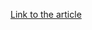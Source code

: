 [Link to the article](https://unit42.paloaltonetworks.com/stately-taurus-abuses-vscode-southeast-asian-espionage/)
